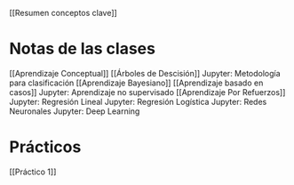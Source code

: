 [[Resumen conceptos clave]]
# Notas de las clases

[[Aprendizaje Conceptual]]
[[Árboles de Descisión]]
Jupyter: Metodología para clasificación
[[Aprendizaje Bayesiano]]
[[Aprendizaje basado en casos]]
Jupyter: Aprendizaje no supervisado
[[Aprendizaje Por Refuerzos]]
Jupyter: Regresión Lineal
Jupyter: Regresión Logística
Jupyter: Redes Neuronales
Jupyter: Deep Learning
# Prácticos

[[Práctico 1]]
